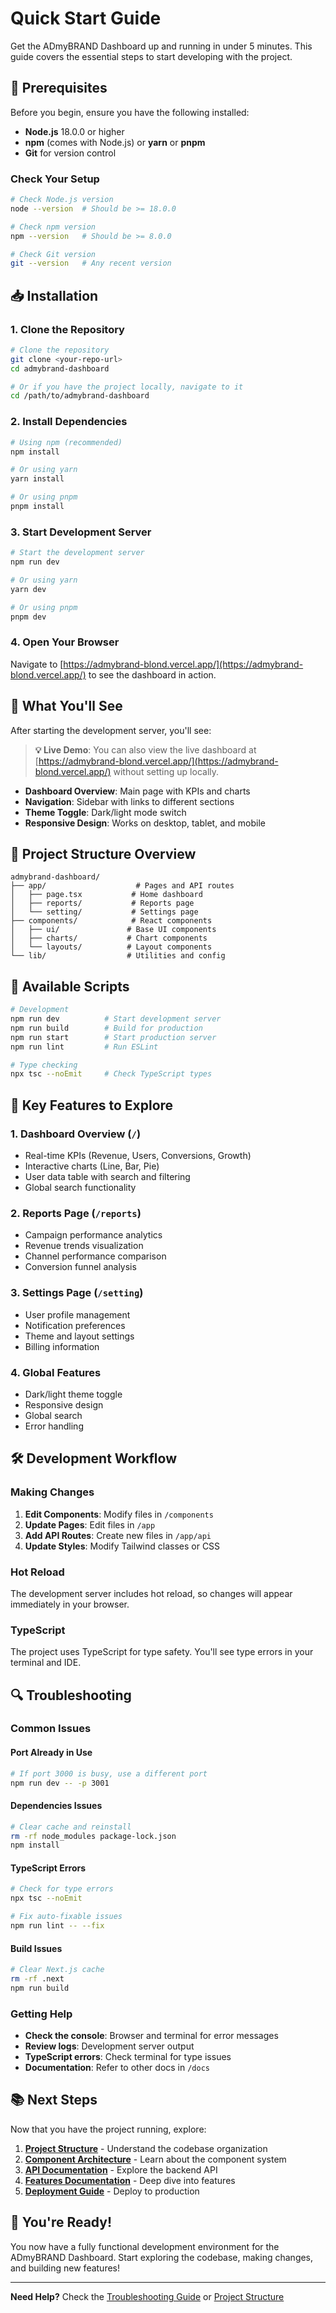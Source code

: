 # Quick Start Guide

Get the ADmyBRAND Dashboard up and running in under 5 minutes. This guide covers the essential steps to start developing with the project.

## 🚀 Prerequisites

Before you begin, ensure you have the following installed:

- **Node.js** 18.0.0 or higher
- **npm** (comes with Node.js) or **yarn** or **pnpm**
- **Git** for version control

### Check Your Setup

```bash
# Check Node.js version
node --version  # Should be >= 18.0.0

# Check npm version
npm --version   # Should be >= 8.0.0

# Check Git version
git --version   # Any recent version
```

## 📥 Installation

### 1. Clone the Repository

```bash
# Clone the repository
git clone <your-repo-url>
cd admybrand-dashboard

# Or if you have the project locally, navigate to it
cd /path/to/admybrand-dashboard
```

### 2. Install Dependencies

```bash
# Using npm (recommended)
npm install

# Or using yarn
yarn install

# Or using pnpm
pnpm install
```

### 3. Start Development Server

```bash
# Start the development server
npm run dev

# Or using yarn
yarn dev

# Or using pnpm
pnpm dev
```

### 4. Open Your Browser

Navigate to [https://admybrand-blond.vercel.app/](https://admybrand-blond.vercel.app/) to see the dashboard in action.

## 🎯 What You'll See

After starting the development server, you'll see:

> **💡 Live Demo**: You can also view the live dashboard at [https://admybrand-blond.vercel.app/](https://admybrand-blond.vercel.app/) without setting up locally.

- **Dashboard Overview**: Main page with KPIs and charts
- **Navigation**: Sidebar with links to different sections
- **Theme Toggle**: Dark/light mode switch
- **Responsive Design**: Works on desktop, tablet, and mobile

## 📁 Project Structure Overview

```
admybrand-dashboard/
├── app/                    # Pages and API routes
│   ├── page.tsx           # Home dashboard
│   ├── reports/           # Reports page
│   └── setting/           # Settings page
├── components/            # React components
│   ├── ui/               # Base UI components
│   ├── charts/           # Chart components
│   └── layouts/          # Layout components
└── lib/                  # Utilities and config
```

## 🔧 Available Scripts

```bash
# Development
npm run dev          # Start development server
npm run build        # Build for production
npm run start        # Start production server
npm run lint         # Run ESLint

# Type checking
npx tsc --noEmit     # Check TypeScript types
```

## 🎨 Key Features to Explore

### 1. **Dashboard Overview** (`/`)
- Real-time KPIs (Revenue, Users, Conversions, Growth)
- Interactive charts (Line, Bar, Pie)
- User data table with search and filtering
- Global search functionality

### 2. **Reports Page** (`/reports`)
- Campaign performance analytics
- Revenue trends visualization
- Channel performance comparison
- Conversion funnel analysis

### 3. **Settings Page** (`/setting`)
- User profile management
- Notification preferences
- Theme and layout settings
- Billing information

### 4. **Global Features**
- Dark/light theme toggle
- Responsive design
- Global search
- Error handling

## 🛠️ Development Workflow

### Making Changes

1. **Edit Components**: Modify files in `/components`
2. **Update Pages**: Edit files in `/app`
3. **Add API Routes**: Create new files in `/app/api`
4. **Update Styles**: Modify Tailwind classes or CSS

### Hot Reload

The development server includes hot reload, so changes will appear immediately in your browser.

### TypeScript

The project uses TypeScript for type safety. You'll see type errors in your terminal and IDE.

## 🔍 Troubleshooting

### Common Issues

#### Port Already in Use
```bash
# If port 3000 is busy, use a different port
npm run dev -- -p 3001
```

#### Dependencies Issues
```bash
# Clear cache and reinstall
rm -rf node_modules package-lock.json
npm install
```

#### TypeScript Errors
```bash
# Check for type errors
npx tsc --noEmit

# Fix auto-fixable issues
npm run lint -- --fix
```

#### Build Issues
```bash
# Clear Next.js cache
rm -rf .next
npm run build
```

### Getting Help

- **Check the console**: Browser and terminal for error messages
- **Review logs**: Development server output
- **TypeScript errors**: Check terminal for type issues
- **Documentation**: Refer to other docs in `/docs`

## 📚 Next Steps

Now that you have the project running, explore:

1. **[Project Structure](./project-structure.md)** - Understand the codebase organization
2. **[Component Architecture](./components.md)** - Learn about the component system
3. **[API Documentation](./api.md)** - Explore the backend API
4. **[Features Documentation](./features/dashboard.md)** - Deep dive into features
5. **[Deployment Guide](./deployment.md)** - Deploy to production

## 🎉 You're Ready!

You now have a fully functional development environment for the ADmyBRAND Dashboard. Start exploring the codebase, making changes, and building new features!

---

**Need Help?** Check the [Troubleshooting Guide](./development/troubleshooting.md) or [Project Structure](./project-structure.md) 